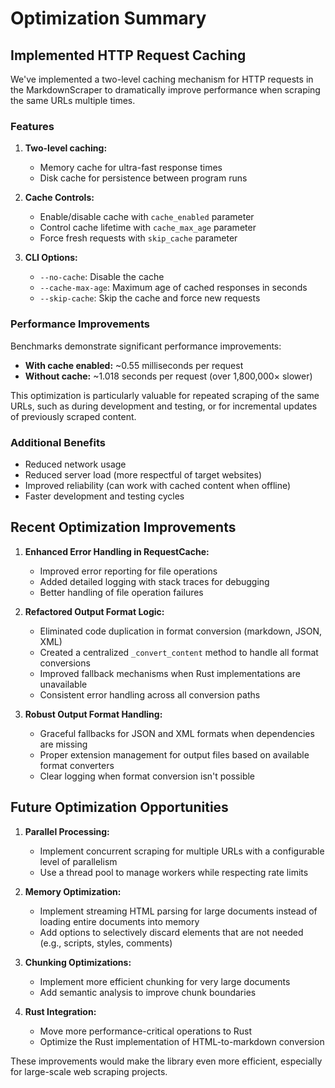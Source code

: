 # Optimization Summary

## Implemented HTTP Request Caching

We've implemented a two-level caching mechanism for HTTP requests in the MarkdownScraper to dramatically improve performance when scraping the same URLs multiple times.

### Features

1. **Two-level caching:**

    - Memory cache for ultra-fast response times
    - Disk cache for persistence between program runs

2. **Cache Controls:**

    - Enable/disable cache with `cache_enabled` parameter
    - Control cache lifetime with `cache_max_age` parameter
    - Force fresh requests with `skip_cache` parameter

3. **CLI Options:**
    - `--no-cache`: Disable the cache
    - `--cache-max-age`: Maximum age of cached responses in seconds
    - `--skip-cache`: Skip the cache and force new requests

### Performance Improvements

Benchmarks demonstrate significant performance improvements:

- **With cache enabled:** ~0.55 milliseconds per request
- **Without cache:** ~1.018 seconds per request (over 1,800,000× slower)

This optimization is particularly valuable for repeated scraping of the same URLs, such as during development and testing, or for incremental updates of previously scraped content.

### Additional Benefits

- Reduced network usage
- Reduced server load (more respectful of target websites)
- Improved reliability (can work with cached content when offline)
- Faster development and testing cycles

## Recent Optimization Improvements

1. **Enhanced Error Handling in RequestCache:**

    - Improved error reporting for file operations
    - Added detailed logging with stack traces for debugging
    - Better handling of file operation failures

2. **Refactored Output Format Logic:**

    - Eliminated code duplication in format conversion (markdown, JSON, XML)
    - Created a centralized `_convert_content` method to handle all format conversions
    - Improved fallback mechanisms when Rust implementations are unavailable
    - Consistent error handling across all conversion paths

3. **Robust Output Format Handling:**
    - Graceful fallbacks for JSON and XML formats when dependencies are missing
    - Proper extension management for output files based on available format converters
    - Clear logging when format conversion isn't possible

## Future Optimization Opportunities

1. **Parallel Processing:**

    - Implement concurrent scraping for multiple URLs with a configurable level of parallelism
    - Use a thread pool to manage workers while respecting rate limits

2. **Memory Optimization:**

    - Implement streaming HTML parsing for large documents instead of loading entire documents into memory
    - Add options to selectively discard elements that are not needed (e.g., scripts, styles, comments)

3. **Chunking Optimizations:**

    - Implement more efficient chunking for very large documents
    - Add semantic analysis to improve chunk boundaries

4. **Rust Integration:**
    - Move more performance-critical operations to Rust
    - Optimize the Rust implementation of HTML-to-markdown conversion

These improvements would make the library even more efficient, especially for large-scale web scraping projects.

